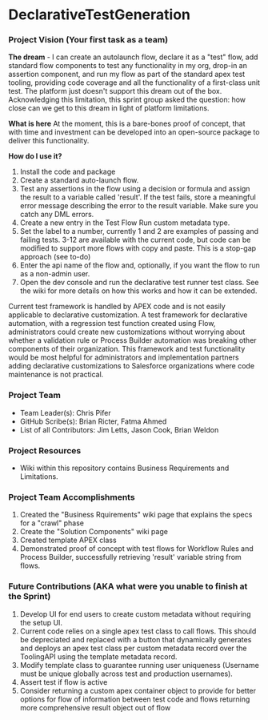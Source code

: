 # DeclarativeTestGeneration

### Project Vision (Your first task as a team)
**The dream** - I can create an autolaunch flow, declare it as a "test" flow, add standard flow components to test any functionality in my org, drop-in an assertion component, and run my flow as part of the standard apex test tooling, providing code coverage and all the functionality of a first-class unit test.  The platform just doesn't support this dream out of the box. Acknowledging this limitation, this sprint group asked the question: how close can we get to this dream in light of platform limitations.

**What is here**
At the moment, this is a bare-bones proof of concept, that with time and investment can be developed into an open-source package to deliver this functionality. 

**How do I use it?**
1. Install the code and package
1. Create a standard auto-launch flow.  
1. Test any assertions in the flow using a decision or formula and assign the result to a variable called 'result'.  If the test fails, store a meaningful error message describing the error to the result variable.  Make sure you catch any DML errors.
1. Create a new entry in the Test Flow Run custom metadata type.  
1. Set the label to a number, currently 1 and 2 are examples of passing and failing tests.  3-12 are available with the current code, but code can be modified to support more flows with copy and paste.  This is a stop-gap approach (see to-do)
1. Enter the api name of the flow and, optionally, if you want the flow to run as a non-admin user.
1. Open the dev console and run the declarative test runner test class.
See the wiki for more details on how this works and how it can be extended.

Current test framework is handled by APEX code and is not easily applicable to declarative customization. A test framework for declarative automation, with a regression test function created using Flow, administrators could create new customizations without worrying about whether a validation rule or Process Builder automation was breaking other components of their organization.
This framework and test functionality would be most helpful for administrators and implementation partners adding declarative customizations to Salesforce organizations where code maintenance is not practical.
### Project Team
* Team Leader(s): Chris Pifer
* GitHub Scribe(s): Brian Ricter, Fatma Ahmed
* List of all Contributors: Jim Letts, Jason Cook, Brian Weldon

### Project Resources
* Wiki within this repository contains Business Requirements and Limitations.

### Project Team Accomplishments
1. Created the "Business Rquirements" wiki page that explains the specs for a "crawl" phase
1. Create the "Solution Components" wiki page
1. Created template APEX class
1. Demonstrated proof of concept with test flows for Workflow Rules and Process Builder, successfully retrieving 'result' variable string from flows.

### Future Contributions (AKA what were you unable to finish at the Sprint)

1. Develop UI for end users to create custom metadata without requiring the setup UI.  
1. Current code relies on a single apex test class to call flows.  This should be depreciated and replaced with a button that dynamically generates and deploys an apex test class per custom metadata record over the ToolingAPI using the template metadata record.
1. Modify template class to guarantee running user uniqueness (Username must be unique globally across test and production usernames).
1. Assert test if flow is active
1. Consider returning a custom apex container object to provide for better options for flow of information between test code and flows returning more comprehensive result object out of flow
